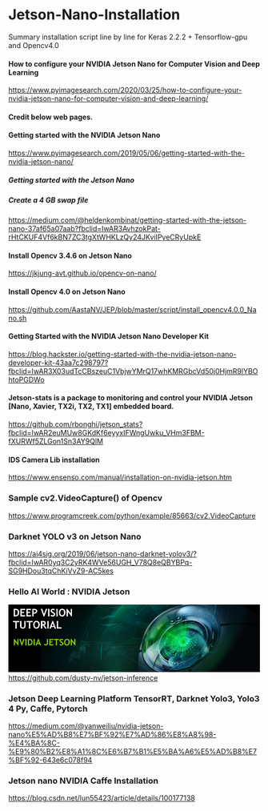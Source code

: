# Jetson-Nano-Installation
Summary installation script line by line for Keras 2.2.2 + Tensorflow-gpu and Opencv4.0

#### How to configure your NVIDIA Jetson Nano for Computer Vision and Deep Learning
https://www.pyimagesearch.com/2020/03/25/how-to-configure-your-nvidia-jetson-nano-for-computer-vision-and-deep-learning/

#### Credit below web pages.
#### Getting started with the NVIDIA Jetson Nano
https://www.pyimagesearch.com/2019/05/06/getting-started-with-the-nvidia-jetson-nano/

##### Getting started with the Jetson Nano
##### Create a 4 GB swap file
https://medium.com/@heldenkombinat/getting-started-with-the-jetson-nano-37af65a07aab?fbclid=IwAR3AvhzokPat-rHtCKUF4Vf6kBN7ZC3tgXtWHKLzQy24JKviIPyeCRyUpkE

#### Install Opencv 3.4.6 on Jetson Nano
https://jkjung-avt.github.io/opencv-on-nano/

#### Install Opencv 4.0 on Jetson Nano
https://github.com/AastaNV/JEP/blob/master/script/install_opencv4.0.0_Nano.sh

#### Getting Started with the NVIDIA Jetson Nano Developer Kit
https://blog.hackster.io/getting-started-with-the-nvidia-jetson-nano-developer-kit-43aa7c298797?fbclid=IwAR3X03udTcCBszeuC1VbjwYMrQ17whKMRGbcVd50j0HjmR9lYBOhtoPGDWo

#### Jetson-stats is a package to monitoring and control your NVIDIA Jetson [Nano, Xavier, TX2i, TX2, TX1] embedded board. 
https://github.com/rbonghi/jetson_stats?fbclid=IwAR2euMUw8GKdKf6eyyxIFWngUwku_VHm3FBM-fXURWf5ZLGon1Sn3AY9QlM

#### IDS Camera Lib installation
https://www.ensenso.com/manual/installation-on-nvidia-jetson.htm

### Sample cv2.VideoCapture() of Opencv
https://www.programcreek.com/python/example/85663/cv2.VideoCapture

### Darknet YOLO v3 on Jetson Nano
https://ai4sig.org/2019/06/jetson-nano-darknet-yolov3/?fbclid=IwAR0yq3C2yRK4WVe56UGH_V78Q8eQBYBPq-SG9HDou3tqChKiVvZ9-AC5kes

### Hello AI World : NVIDIA Jetson
![](https://github.com/dusty-nv/jetson-inference/raw/master/docs/images/deep-vision-header.jpg)
https://github.com/dusty-nv/jetson-inference

### Jetson Deep Learning Platform TensorRT, Darknet Yolo3, Yolo3 4 Py, Caffe, Pytorch
https://medium.com/@yanweiliu/nvidia-jetson-nano%E5%AD%B8%E7%BF%92%E7%AD%86%E8%A8%98-%E4%BA%8C-%E9%80%B2%E8%A1%8C%E6%B7%B1%E5%BA%A6%E5%AD%B8%E7%BF%92-643e6c078f94

### Jetson nano NVIDIA Caffe Installation
https://blog.csdn.net/lun55423/article/details/100177138
